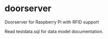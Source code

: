 doorserver
==========

Doorserver for Raspberry Pi with RFID support

Read testdata.sql for data model documentation.
